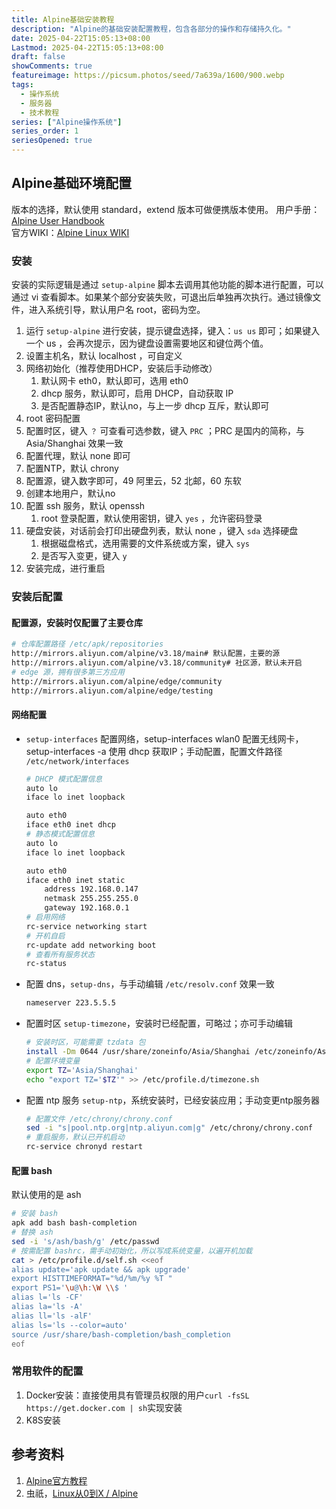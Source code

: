 ```yaml
---
title: Alpine基础安装教程
description: "Alpine的基础安装配置教程，包含各部分的操作和存储持久化。"
date: 2025-04-22T15:05:13+08:00
Lastmod: 2025-04-22T15:05:13+08:00
draft: false
showComments: true
featureimage: https://picsum.photos/seed/7a639a/1600/900.webp
tags:
  - 操作系统
  - 服务器
  - 技术教程
series: ["Alpine操作系统"]
series_order: 1
seriesOpened: true
---
```


## Alpine基础环境配置

版本的选择，默认使用 standard，extend 版本可做便携版本使用。
用户手册：[Alpine User Handbook](https://docs.alpinelinux.org/user-handbook/0.1a/index.html)  
官方WIKI：[Alpine Linux WIKI](https://wiki.alpinelinux.org/wiki/Installation)

### 安装

安装的实际逻辑是通过 `setup-alpine` 脚本去调用其他功能的脚本进行配置，可以通过 vi 查看脚本。如果某个部分安装失败，可退出后单独再次执行。通过镜像文件，进入系统引导，默认用户名 root，密码为空。

1. 运行 `setup-alpine` 进行安装，提示键盘选择，键入：`us us` 即可；如果键入一个 us ，会再次提示，因为键盘设置需要地区和键位两个值。
2. 设置主机名，默认 localhost ，可自定义
3. 网络初始化（推荐使用DHCP，安装后手动修改）
    1. 默认网卡 eth0，默认即可，选用 eth0
    2. dhcp 服务，默认即可，启用 DHCP，自动获取 IP
    3. 是否配置静态IP，默认no，与上一步 dhcp 互斥，默认即可
4. root 密码配置
5. 配置时区，键入 `？` 可查看可选参数，键入 `PRC` ；PRC 是国内的简称，与 Asia/Shanghai 效果一致
6. 配置代理，默认 none 即可
7. 配置NTP，默认 chrony
8. 配置源，键入数字即可，49 阿里云，52 北邮，60 东软
9. 创建本地用户，默认no
10. 配置 ssh 服务，默认 openssh
    1. root 登录配置，默认使用密钥，键入 `yes` ，允许密码登录
11. 硬盘安装，对话前会打印出硬盘列表，默认 none ，键入 `sda` 选择硬盘
    1. 根据磁盘格式，选用需要的文件系统或方案，键入 `sys`
    2. 是否写入变更，键入 `y`
12. 安装完成，进行重启

### 安装后配置

#### 配置源，安装时仅配置了主要仓库

```bash
# 仓库配置路径 /etc/apk/repositories
http://mirrors.aliyun.com/alpine/v3.18/main# 默认配置，主要的源
http://mirrors.aliyun.com/alpine/v3.18/community# 社区源，默认未开启
# edge 源，拥有很多第三方应用
http://mirrors.aliyun.com/alpine/edge/community
http://mirrors.aliyun.com/alpine/edge/testing
```

#### 网络配置

- `setup-interfaces` 配置网络，setup-interfaces wlan0 配置无线网卡，setup-interfaces -a 使用 dhcp 获取IP；手动配置，配置文件路径 `/etc/network/interfaces`

    ```bash
    # DHCP 模式配置信息
    auto lo
    iface lo inet loopback
    
    auto eth0
    iface eth0 inet dhcp
    # 静态模式配置信息
    auto lo
    iface lo inet loopback
    
    auto eth0
    iface eth0 inet static
        address 192.168.0.147
        netmask 255.255.255.0
        gateway 192.168.0.1
    # 启用网络
    rc-service networking start
    # 开机自启
    rc-update add networking boot
    # 查看所有服务状态
    rc-status
    ```

- 配置 dns，`setup-dns`，与手动编辑 `/etc/resolv.conf` 效果一致

    ```bash
    nameserver 223.5.5.5
    ```

- 配置时区 `setup-timezone`，安装时已经配置，可略过；亦可手动编辑

    ```bash
    # 安装时区，可能需要 tzdata 包
    install -Dm 0644 /usr/share/zoneinfo/Asia/Shanghai /etc/zoneinfo/Asia/Shanghai
    # 配置环境变量
    export TZ='Asia/Shanghai' 
    echo "export TZ='$TZ'" >> /etc/profile.d/timezone.sh
    ```

- 配置 ntp 服务 `setup-ntp`，系统安装时，已经安装应用；手动变更ntp服务器

    ```bash
    # 配置文件 /etc/chrony/chrony.conf
    sed -i "s|pool.ntp.org|ntp.aliyun.com|g" /etc/chrony/chrony.conf
    # 重启服务，默认已开机启动
    rc-service chronyd restart
    ```

#### 配置 bash

默认使用的是 ash

```bash
# 安装 bash
apk add bash bash-completion
# 替换 ash
sed -i 's/ash/bash/g' /etc/passwd
# 按需配置 bashrc，需手动初始化，所以写成系统变量，以遍开机加载
cat > /etc/profile.d/self.sh <<eof
alias update='apk update && apk upgrade'
export HISTTIMEFORMAT="%d/%m/%y %T "
export PS1='\u@\h:\W \\$ '
alias l='ls -CF'
alias la='ls -A'
alias ll='ls -alF'
alias ls='ls --color=auto'
source /usr/share/bash-completion/bash_completion
eof
```

### 常用软件的配置

1. Docker安装：直接使用具有管理员权限的用户`curl -fsSL https://get.docker.com | sh`实现安装
2. K8S安装

## 参考资料

1. [Alpine官方教程](https://wiki.alpinelinux.org/wiki/Installation)
2. 虫祇，[Linux从0到X / Alpine](https://www.cnblogs.com/chongxs/p/17982225/alpine-docker-env)
